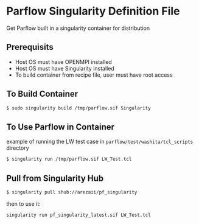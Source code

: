 # Parflow Singularity Definition File
Get Parflow built in a singularity container for distribution

## Prerequisits
- Host OS must have OPENMPI installed
- Host OS must have Singularity installed
- To build container from recipe file, user must have root access

## To Build Container
```bash
$ sudo singularity build /tmp/parflow.sif Singularity
```

## To Use Parflow in Container
example of running the LW test case in `parflow/test/washita/tcl_scripts` directory
```bash
$ singularity run /tmp/parflow.sif LW_Test.tcl
```

## Pull from Singularity Hub

```bash
$ singularity pull shub://arezaii/pf_singularity
```
then to use it:
```bash
singularity run pf_singularity_latest.sif LW_Test.tcl
```

